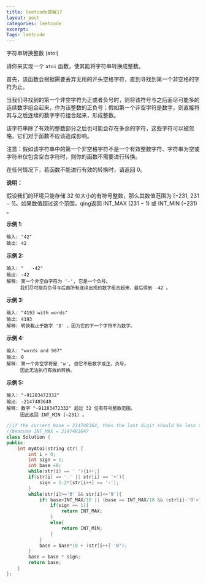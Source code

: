 ```yaml
---
title: leetcode题解17
layout: post
categories: leetcode
excerpt: 
Tags: leetcode
---
```


字符串转换整数 (atoi)

请你来实现一个 `atoi` 函数，使其能将字符串转换成整数。

首先，该函数会根据需要丢弃无用的开头空格字符，直到寻找到第一个非空格的字符为止。

当我们寻找到的第一个非空字符为正或者负号时，则将该符号与之后面尽可能多的连续数字组合起来，作为该整数的正负号；假如第一个非空字符是数字，则直接将其与之后连续的数字字符组合起来，形成整数。

该字符串除了有效的整数部分之后也可能会存在多余的字符，这些字符可以被忽略，它们对于函数不应该造成影响。

注意：假如该字符串中的第一个非空格字符不是一个有效整数字符、字符串为空或字符串仅包含空白字符时，则你的函数不需要进行转换。

在任何情况下，若函数不能进行有效的转换时，请返回 0。

**说明：**

假设我们的环境只能存储 32 位大小的有符号整数，那么其数值范围为 [−231,  231 − 1]。如果数值超过这个范围，qing返回  INT_MAX (231 − 1) 或 INT_MIN (−231) 。

**示例 1:**

```
输入: "42"
输出: 42
```

**示例 2:**

```
输入: "   -42"
输出: -42
解释: 第一个非空白字符为 '-', 它是一个负号。
     我们尽可能将负号与后面所有连续出现的数字组合起来，最后得到 -42 。
```

**示例 3:**

```
输入: "4193 with words"
输出: 4193
解释: 转换截止于数字 '3' ，因为它的下一个字符不为数字。
```

**示例 4:**

```
输入: "words and 987"
输出: 0
解释: 第一个非空字符是 'w', 但它不是数字或正、负号。
     因此无法执行有效的转换。
```

**示例 5:**

```
输入: "-91283472332"
输出: -2147483648
解释: 数字 "-91283472332" 超过 32 位有符号整数范围。 
     因此返回 INT_MIN (−231) 。
```

```c++
//if the current base = 214748364, then the last digit should be less than or equal to (<=) 7 to be a valid integer; otherwise, return Integer.MAX_VALUE and ignore the rest of the characters.
//beacuse INT_MAX = 2147483647
class Solution {
public:
    int myAtoi(string str) {
        int i = 0;
        int sign = 1;
        int base =0;
        while(str[i] == ' '){i++;}
        if(str[i] == '-' || str[i] == '+'){
            sign = 1-2*(str[i++] == '-');
        }
        while(str[i]>='0' && str[i]<='9'){
            if( base>INT_MAX/10 || (base == INT_MAX/10 && (str[i]-'0'>7))){
                if(sign == 1){
                    return INT_MAX;
                }
                else{
                    return INT_MIN;
                }
            }
            base = base*10 + (str[i++]-'0');
        }
        base = base * sign;
        return base;
    }
};
```


